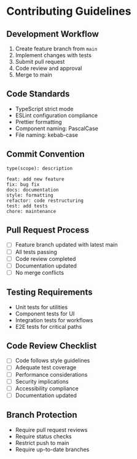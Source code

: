 # Contributing Guidelines

## Development Workflow
1. Create feature branch from `main`
2. Implement changes with tests
3. Submit pull request
4. Code review and approval
5. Merge to main

## Code Standards
- TypeScript strict mode
- ESLint configuration compliance
- Prettier formatting
- Component naming: PascalCase
- File naming: kebab-case

## Commit Convention
```
type(scope): description

feat: add new feature
fix: bug fix
docs: documentation
style: formatting
refactor: code restructuring
test: add tests
chore: maintenance
```

## Pull Request Process
- [ ] Feature branch updated with latest main
- [ ] All tests passing
- [ ] Code review completed
- [ ] Documentation updated
- [ ] No merge conflicts

## Testing Requirements
- Unit tests for utilities
- Component tests for UI
- Integration tests for workflows
- E2E tests for critical paths

## Code Review Checklist
- [ ] Code follows style guidelines
- [ ] Adequate test coverage
- [ ] Performance considerations
- [ ] Security implications
- [ ] Accessibility compliance
- [ ] Documentation updated

## Branch Protection
- Require pull request reviews
- Require status checks
- Restrict push to main
- Require up-to-date branches